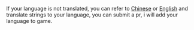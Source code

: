 If your language is not translated, you can refer to [Chinese](https://github.com/imengyu/Ballance/blob/new/Assets/Game/PackageLanguageRes.xml) or [English](https://github.com/imengyu/Ballance/blob/new/Assets/StreamingAssets/Languages/LanguageEnglish.xml) 
and translate strings to your language, you can submit a pr, i will add your language to game.

